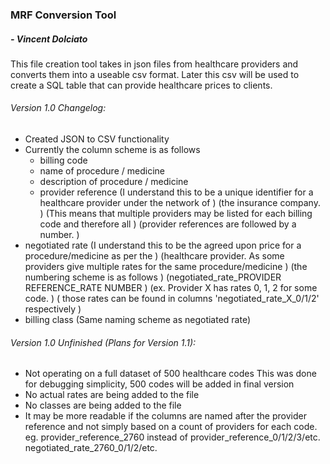 ### MRF Conversion Tool
##### - Vincent Dolciato

This file creation tool takes in json files from healthcare providers and converts them into a useable csv format.
Later this csv will be used to create a SQL table that can provide healthcare prices to clients.

###### Version 1.0 Changelog:
* Created JSON to CSV functionality
* Currently the column scheme is as follows
  * billing code
  * name of procedure / medicine 
  * description of procedure / medicine
  * provider reference 
    (I understand this to be a unique identifier for a healthcare provider under the network of )
    (the insurance company.                                                                     )
    (This means that multiple providers may be listed for each billing code and therefore all   )
    (provider references are followed by a number.                                              )
 * negotiated rate 
    (I understand this to be the agreed upon price for a procedure/medicine as per the          )
    (healthcare provider. As some providers give multiple rates for the same procedure/medicine )
    (the numbering scheme is as follows                                                         )
    (negotiated_rate_PROVIDER REFERENCE_RATE NUMBER                                             )
    (ex. Provider X has rates 0, 1, 2 for some code.                                            )
    (   those rates can be found in columns 'negotiated_rate_X_0/1/2' respectively              )
 * billing class
    (Same naming scheme as negotiated rate)

###### Version 1.0 Unfinished (Plans for Version 1.1):
* Not operating on a full dataset of 500 healthcare codes 
    This was done for debugging simplicity, 500 codes will be added in final version
* No actual rates are being added to the file
* No classes are being added to the file
* It may be more readable if the columns are named after the provider reference 
    and not simply based on a count of providers for each code.
    eg. provider_reference_2760 instead of provider_reference_0/1/2/3/etc.
        negotiated_rate_2760_0/1/2/etc.
